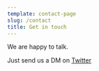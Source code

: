 ```yaml
---
template: contact-page
slug: /contact
title: Get in touch
---
```

We are happy to talk.

Just send us a DM on [Twitter](https://twitter.com/stackrole)
